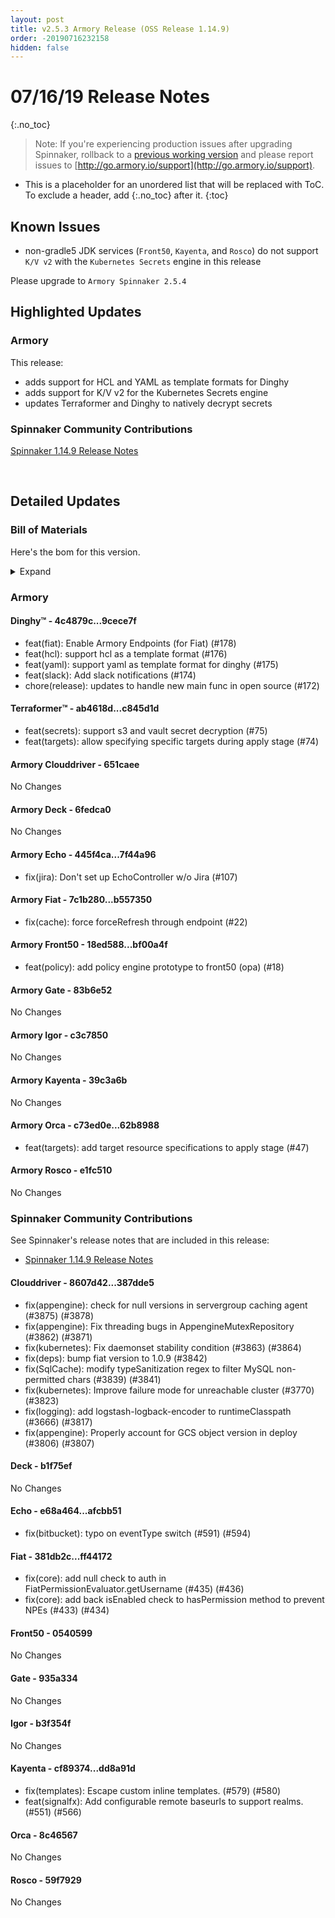 ```yaml
---
layout: post
title: v2.5.3 Armory Release (OSS Release 1.14.9)
order: -20190716232158
hidden: false
---
```


# 07/16/19 Release Notes
{:.no_toc}

> Note: If you're experiencing production issues after upgrading Spinnaker, rollback to a [previous working version](http://docs.armory.io/admin-guides/troubleshooting/#i-upgraded-spinnaker-and-it-is-no-longer-responding-how-do-i-rollback) and please report issues to [http://go.armory.io/support](http://go.armory.io/support).

* This is a placeholder for an unordered list that will be replaced with ToC. To exclude a header, add {:.no_toc} after it.
{:toc}

## Known Issues

* non-gradle5 JDK services (`Front50`, `Kayenta`, and `Rosco`) do not support `K/V v2` with the `Kubernetes Secrets` engine in this release

Please upgrade to `Armory Spinnaker 2.5.4`

## Highlighted Updates
### Armory
<!--- A quick summary of what's changed with Armory -->
This release: 
* adds support for HCL and YAML as template formats for Dinghy
* adds support for K/V v2 for the Kubernetes Secrets engine
* updates Terraformer and Dinghy to natively decrypt secrets


###  Spinnaker Community Contributions
[Spinnaker 1.14.9 Release Notes](https://www.spinnaker.io/community/releases/versions/1-14-9-changelog)

<br>

## Detailed Updates

### Bill of Materials
Here's the bom for this version.
<details><summary>Expand</summary>
<pre class="highlight">
<code>version: 2.5.3-rc558
timestamp: "2019-07-16 22:05:02"
services:
  clouddriver:
    version: 4.6.5-651caee-387dde5-rc126
  deck:
    version: 2.0.0-6fedca0-b1f75ef-rc13
  dinghy:
    version: 0.0.4-9cece7f-rc345
  echo:
    version: 2.5.1-7f44a96-afcbb51-rc118
  fiat:
    version: 1.5.1-b557350-ff44172-rc108
  front50:
    version: 0.17.0-bf00a4f-0540599-rc6
  gate:
    version: 1.8.2-83b6e52-935a334-rc107
  igor:
    version: 1.3.0-c3c7850-b3f354f-rc107
  kayenta:
    version: 0.9.0-39c3a6b-dd8a91d-rc7
  monitoring-daemon:
    version: 0.13.0-bf01bf2-rc1
  monitoring-third-party:
    version: 0.13.0-bf01bf2-rc1
  orca:
    version: 2.7.4-62b8988-8c46567-rc117
  rosco:
    version: 0.12.0-e1fc510-59f7929-edge5
  terraformer:
    version: 0.0.2-c845d1d-rc20
dependencies:
  redis:
    version: 2:2.8.4-2
artifactSources:
  dockerRegistry: docker.io/armory</code>
</pre>
</details>



### Armory
#### Dinghy&trade; - 4c4879c...9cece7f
 - feat(fiat): Enable Armory Endpoints (for Fiat) (#178)
 - feat(hcl): support hcl as a template format (#176)
 - feat(yaml): support yaml as template format for dinghy (#175)
 - feat(slack): Add slack notifications (#174)
 - chore(release): updates to handle new main func in open source (#172)

#### Terraformer&trade; - ab4618d...c845d1d
 - feat(secrets): support s3 and vault secret decryption (#75)
 - feat(targets): allow specifying specific targets during apply stage (#74)

#### Armory Clouddriver  - 651caee
No Changes

#### Armory Deck  - 6fedca0
No Changes

#### Armory Echo  - 445f4ca...7f44a96
 - fix(jira): Don't set up EchoController w/o Jira (#107)

#### Armory Fiat  - 7c1b280...b557350
 - fix(cache): force forceRefresh through endpoint (#22)

#### Armory Front50  - 18ed588...bf00a4f
 - feat(policy): add policy engine prototype to front50 (opa) (#18)

#### Armory Gate  - 83b6e52
No Changes

#### Armory Igor  - c3c7850
No Changes

#### Armory Kayenta  - 39c3a6b
No Changes

#### Armory Orca  - c73ed0e...62b8988
 - feat(targets): add target resource specifications to apply stage (#47)

#### Armory Rosco  - e1fc510
No Changes



###  Spinnaker Community Contributions
See Spinnaker's release notes that are included in this release:  
* [Spinnaker 1.14.9 Release Notes](https://www.spinnaker.io/community/releases/versions/1-14-9-changelog)

#### Clouddriver  - 8607d42...387dde5
 - fix(appengine): check for null versions in servergroup caching agent (#3875) (#3878)
 - fix(appengine): Fix threading bugs in AppengineMutexRepository (#3862) (#3871)
 - fix(kubernetes): Fix daemonset stability condition (#3863) (#3864)
 - fix(deps): bump fiat version to 1.0.9 (#3842)
 - fix(SqlCache): modify typeSanitization regex to filter MySQL non-permitted chars (#3839) (#3841)
 - fix(kubernetes): Improve failure mode for unreachable cluster (#3770) (#3823)
 - fix(logging): add logstash-logback-encoder to runtimeClasspath (#3666) (#3817)
 - fix(appengine): Properly account for GCS object version in deploy (#3806) (#3807)

#### Deck  - b1f75ef
No Changes

#### Echo  - e68a464...afcbb51
 - fix(bitbucket): typo on eventType switch (#591) (#594)

#### Fiat  - 381db2c...ff44172
 - fix(core): add null check to auth in FiatPermissionEvaluator.getUsername (#435) (#436)
 - fix(core): add back isEnabled check to hasPermission method to prevent NPEs (#433) (#434)

#### Front50  - 0540599
No Changes

#### Gate  - 935a334
No Changes

#### Igor  - b3f354f
No Changes

#### Kayenta  - cf89374...dd8a91d
 - fix(templates): Escape custom inline templates. (#579) (#580)
 - feat(signalfx): Add configurable remote baseurls to support realms. (#551) (#566)

#### Orca  - 8c46567
No Changes

#### Rosco  - 59f7929
No Changes
